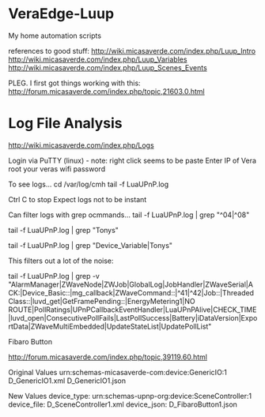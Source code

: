 # VeraEdge-Luup
My home automation scripts

references to good stuff:
http://wiki.micasaverde.com/index.php/Luup_Intro 
http://wiki.micasaverde.com/index.php/Luup_Variables
http://wiki.micasaverde.com/index.php/Luup_Scenes_Events 

PLEG. I first got things working with this:
http://forum.micasaverde.com/index.php/topic,21603.0.html 

Log File Analysis
==================
http://wiki.micasaverde.com/index.php/Logs 

Login via PuTTY (linux) - note: right click seems to be paste
Enter IP of Vera
root
your veras wifi password

To see logs...
cd /var/log/cmh
tail -f LuaUPnP.log

Ctrl C to stop
Expect logs not to be instant

Can filter logs with grep ocmmands...
tail -f LuaUPnP.log | grep "^04\|^08"

tail -f LuaUPnP.log | grep "Tonys"

tail -f LuaUPnP.log | grep "Device_Variable\|Tonys"

This filters out a lot of the noise:

tail -f LuaUPnP.log | grep -v "AlarmManager\|ZWaveNode\|ZWJob\|GlobalLog\|JobHandler\|ZWaveSerial\|ACK:\|Device_Basic::\|mg\_callback\|ZWaveCommand::\|^41\|^42\|Job::\|ThreadedClass::\|luvd\_get\|GetFramePending::\|EnergyMetering1\|NO ROUTE\|PollRatings\|UPnPCallbackEventHandler\|LuaUPnPAlive\|CHECK\_TIME\|luvd\_open\|ConsecutivePollFails\|LastPollSuccess\|Battery\|iDataVersion\|ExportData\|ZWaveMultiEmbedded\|UpdateStateList\|UpdatePollList"

Fibaro Button

http://forum.micasaverde.com/index.php/topic,39119.60.html

Original Values
urn:schemas-micasaverde-com:device:GenericIO:1
D_GenericIO1.xml
D_GenericIO1.json

New Values
device_type: urn:schemas-upnp-org:device:SceneController:1
device_file: D_SceneController1.xml
device_json: D_FibaroButton1.json